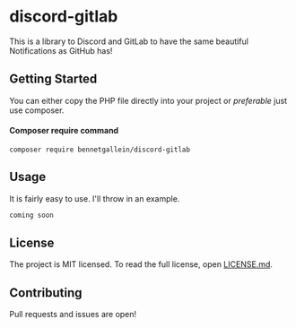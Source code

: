 # discord-gitlab

This is a library to Discord and GitLab to have the same beautiful Notifications as GitHub has!

## Getting Started

You can either copy the PHP file directly into your project or _preferable_ just use composer.

#### Composer require command
`composer require bennetgallein/discord-gitlab`

## Usage

It is fairly easy to use. I'll throw in an example.

```md
coming soon
```

## License

The project is MIT licensed. To read the full license, open [LICENSE.md](LICENSE.md).

## Contributing

Pull requests and issues are open!
